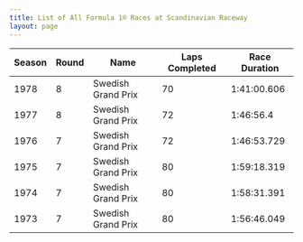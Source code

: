 ```yaml
---
title: List of All Formula 1® Races at Scandinavian Raceway
layout: page
---
```



| Season | Round | Name | Laps Completed | Race Duration |
|--|--|--|--|--|
| 1978 | 8 | Swedish Grand Prix | 70 | 1:41:00.606 |
| 1977 | 8 | Swedish Grand Prix | 72 | 1:46:56.4 |
| 1976 | 7 | Swedish Grand Prix | 72 | 1:46:53.729 |
| 1975 | 7 | Swedish Grand Prix | 80 | 1:59:18.319 |
| 1974 | 7 | Swedish Grand Prix | 80 | 1:58:31.391 |
| 1973 | 7 | Swedish Grand Prix | 80 | 1:56:46.049 |


